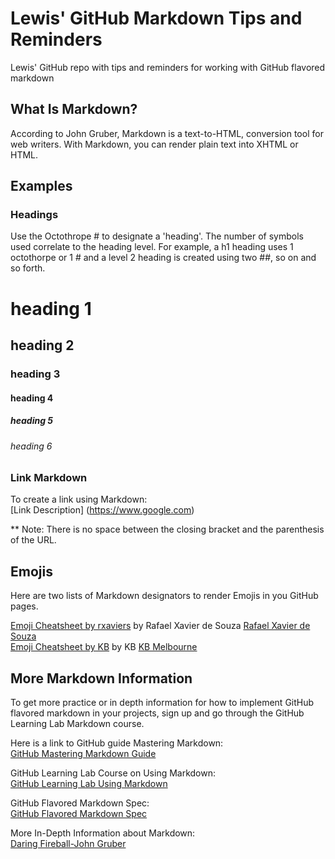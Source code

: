 # Lewis' GitHub Markdown Tips and Reminders
Lewis' GitHub repo with tips and reminders for working with GitHub flavored markdown

## What Is Markdown?

According to John Gruber, Markdown is a text-to-HTML, conversion tool for web writers.
With Markdown, you can render plain text into XHTML or HTML.

## Examples

### Headings
Use the Octothrope # to designate a 'heading'.
The number of symbols used correlate to the heading level. For example, a h1 heading uses 1 octothorpe or 1 # and a level 2 heading is created using two ##, so on and so forth.

# heading 1<br>
## heading 2<br>
### heading 3<br>
#### heading 4<br>
##### heading 5<br>
###### heading 6<br>

### Link Markdown
To create a link using Markdown:<br>
[Link Description] (https://www.google.com)<br>

** Note: There is no space between the closing bracket and the parenthesis of the URL.



## Emojis
Here are two lists of Markdown designators to render Emojis in you GitHub pages.</br>

[Emoji Cheatsheet by rxaviers](https://gist.github.com/rxaviers/7360908) by Rafael Xavier de Souza [Rafael Xavier de Souza](https://gist.github.com/rxaviers)</br>
[Emoji Cheatsheet by KB](https://gist.github.com/roachhd/1f029bd4b50b8a524f3c) by KB [KB Melbourne](https://gist.github.com/roachhd)


## More Markdown Information

To get more practice or in depth information for how to implement GitHub flavored markdown in your projects, sign up and go through the GitHub Learning Lab Markdown course.

Here is a link to GitHub guide Mastering Markdown:<br>
[GitHub Mastering Markdown Guide](https://guides.github.com/features/mastering-markdown/)

GitHub Learning Lab Course on Using Markdown:<br>
[GitHub Learning Lab Using Markdown](https://lab.github.com/githubtraining/communicating-using-markdown)

GitHub Flavored Markdown Spec:<br>
[GitHub Flavored Markdown Spec](https://github.github.com/gfm/)

More In-Depth Information about Markdown:<br>
[Daring Fireball-John Gruber](https://daringfireball.net/projects/markdown/)
